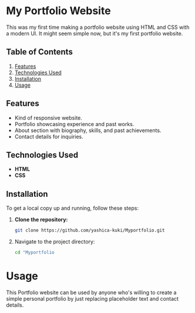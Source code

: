 # My Portfolio Website
This was my first time making a portfolio website using HTML and CSS with a modern UI. It might seem simple now, but it's my first portfolio website.

## Table of Contents  
1. [Features](#features)  
2. [Technologies Used](#technologies-used)  
3. [Installation](#installation)  
4. [Usage](#usage)  

## Features  
- Kind of responsive website.  
- Portfolio showcasing experience and past works.  
- About section with biography, skills, and past achievements.  
- Contact details for inquiries.  

## Technologies Used  
- **HTML**  
- **CSS**  

## Installation  
To get a local copy up and running, follow these steps:  

1. **Clone the repository:**  
   ```bash
   git clone https://github.com/yashica-kuki/Myportfolio.git

2. Navigate to the project directory:
   ```bash
   cd "Myportfolio

# Usage
This Portfolio website can be used by anyone who's willing to create a simple personal portfolio by just replacing placeholder text and contact details.
